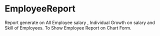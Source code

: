 # EmployeeReport
Report generate on All Employee salary , Individual Growth on salary and Skill of Employees.
To Show Employee Report on Chart Form.
